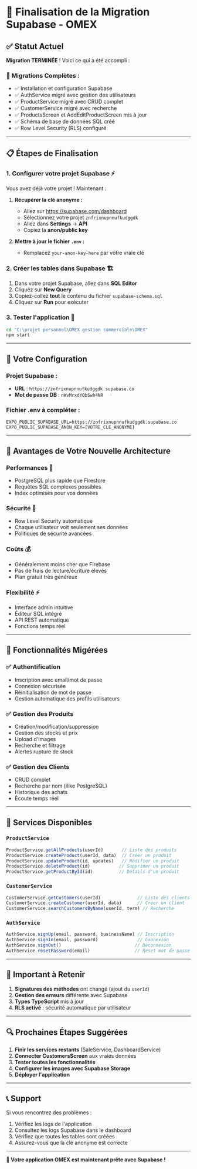 # 🚀 Finalisation de la Migration Supabase - OMEX

## ✅ Statut Actuel

**Migration TERMINÉE** ! Voici ce qui a été accompli :

### 🎯 **Migrations Complètes :**
- ✅ Installation et configuration Supabase
- ✅ AuthService migré avec gestion des utilisateurs
- ✅ ProductService migré avec CRUD complet  
- ✅ CustomerService migré avec recherche
- ✅ ProductsScreen et AddEditProductScreen mis à jour
- ✅ Schéma de base de données SQL créé
- ✅ Row Level Security (RLS) configuré

---

## 📋 **Étapes de Finalisation**

### 1. **Configurer votre projet Supabase** ⚡

Vous avez déjà votre projet ! Maintenant :

1. **Récupérer la clé anonyme :**
   - Allez sur https://supabase.com/dashboard
   - Sélectionnez votre projet `znfrixnupnnufkudggdk`
   - Allez dans **Settings** → **API**
   - Copiez la **anon/public key**

2. **Mettre à jour le fichier `.env` :**
   - Remplacez `your-anon-key-here` par votre vraie clé

### 2. **Créer les tables dans Supabase** 🏗️

1. Dans votre projet Supabase, allez dans **SQL Editor**
2. Cliquez sur **New Query**
3. Copiez-collez **tout** le contenu du fichier `supabase-schema.sql`
4. Cliquez sur **Run** pour exécuter

### 3. **Tester l'application** 🧪

```bash
cd "C:\projet personnel\OMEX gestion commerciale\OMEX"
npm start
```

---

## 🔑 **Votre Configuration**

### Projet Supabase :
- **URL** : `https://znfrixnupnnufkudggdk.supabase.co`
- **Mot de passe DB** : `nWvMrxdYQbSwh4NR`

### Fichier .env à compléter :
```env
EXPO_PUBLIC_SUPABASE_URL=https://znfrixnupnnufkudggdk.supabase.co
EXPO_PUBLIC_SUPABASE_ANON_KEY=[VOTRE_CLE_ANONYME]
```

---

## 🎉 **Avantages de Votre Nouvelle Architecture**

### **Performances** 🚀
- PostgreSQL plus rapide que Firestore
- Requêtes SQL complexes possibles
- Index optimisés pour vos données

### **Sécurité** 🔐
- Row Level Security automatique
- Chaque utilisateur voit seulement ses données
- Politiques de sécurité avancées

### **Coûts** 💰
- Généralement moins cher que Firebase
- Pas de frais de lecture/écriture élevés
- Plan gratuit très généreux

### **Flexibilité** ⚡
- Interface admin intuitive
- Éditeur SQL intégré
- API REST automatique
- Fonctions temps réel

---

## 📝 **Fonctionnalités Migérées**

### ✅ **Authentification**
- Inscription avec email/mot de passe
- Connexion sécurisée
- Réinitialisation de mot de passe
- Gestion automatique des profils utilisateurs

### ✅ **Gestion des Produits**
- Création/modification/suppression
- Gestion des stocks et prix
- Upload d'images
- Recherche et filtrage
- Alertes rupture de stock

### ✅ **Gestion des Clients**
- CRUD complet
- Recherche par nom (ilike PostgreSQL)
- Historique des achats
- Écoute temps réel

---

## 🔧 **Services Disponibles**

### `ProductService`
```typescript
ProductService.getAllProducts(userId)       // Liste des produits
ProductService.createProduct(userId, data)  // Créer un produit
ProductService.updateProduct(id, updates)   // Modifier un produit
ProductService.deleteProduct(id)           // Supprimer un produit
ProductService.getProductById(id)          // Détails d'un produit
```

### `CustomerService`
```typescript
CustomerService.getCustomers(userId)              // Liste des clients
CustomerService.createCustomer(userId, data)      // Créer un client
CustomerService.searchCustomersByName(userId, term) // Recherche
```

### `AuthService`
```typescript
AuthService.signUp(email, password, businessName) // Inscription
AuthService.signIn(email, password)               // Connexion
AuthService.signOut()                            // Déconnexion
AuthService.resetPassword(email)                 // Reset mot de passe
```

---

## 🚨 **Important à Retenir**

1. **Signatures des méthodes** ont changé (ajout du `userId`)
2. **Gestion des erreurs** différente avec Supabase
3. **Types TypeScript** mis à jour
4. **RLS activé** : sécurité automatique par utilisateur

---

## 🔍 **Prochaines Étapes Suggérées**

1. **Finir les services restants** (SaleService, DashboardService)
2. **Connecter CustomersScreen** aux vraies données
3. **Tester toutes les fonctionnalités**
4. **Configurer les images avec Supabase Storage**
5. **Déployer l'application**

---

## 📞 **Support**

Si vous rencontrez des problèmes :
1. Vérifiez les logs de l'application
2. Consultez les logs Supabase dans le dashboard
3. Vérifiez que toutes les tables sont créées
4. Assurez-vous que la clé anonyme est correcte

---

**🎯 Votre application OMEX est maintenant prête avec Supabase !**
